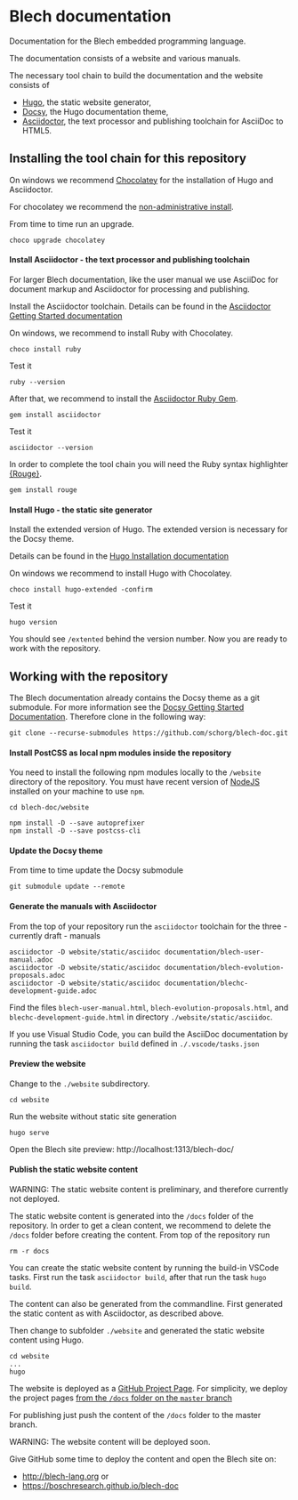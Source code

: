 # Blech documentation

Documentation for the Blech embedded programming language.

The documentation consists of a website and various manuals.

The necessary tool chain to build the documentation and the website consists of

* [Hugo](https://gohugo.io/), the static website generator, 
* [Docsy](https://www.docsy.dev/), the Hugo documentation theme, 
* [Asciidoctor](https://asciidoctor.org/), the text processor and publishing toolchain for AsciiDoc to HTML5.

## Installing the tool chain for this repository

On windows we recommend [Chocolatey](https://chocolatey.org/) for the installation of Hugo and Asciidoctor.

For chocolatey we recommend the [non-administrative install](https://chocolatey.org/docs/installation#non-administrative-install).

From time to time run an upgrade.
```
choco upgrade chocolatey
````

#### Install Asciidoctor - the text processor and publishing toolchain

For larger Blech documentation, like the user manual we use AsciiDoc for document markup and Asciidoctor for processing and publishing.

Install the Asciidoctor toolchain. Details can be found in the [Asciidoctor Getting Started documentation](https://asciidoctor.org/docs/user-manual/#getting-started)

On windows, we recommend to install Ruby with Chocolatey.
```
choco install ruby
```
Test it
```
ruby --version
```

After that, we recommend to install the [Asciidoctor Ruby Gem](https://asciidoctor.org/docs/user-manual/#installing-the-asciidoctor-ruby-gem).

```
gem install asciidoctor
```

Test it
```
asciidoctor --version
```

In order to complete the tool chain you will need the Ruby syntax highlighter [{Rouge}](http://rouge.jneen.net/).
```
gem install rouge
```

#### Install Hugo - the static site generator

Install the extended version of Hugo. The extended version is necessary for the Docsy theme. 

Details can be found in the [Hugo Installation documentation](https://gohugo.io/getting-started/installing/)

On windows we recommend to install Hugo with Chocolatey.
```
choco install hugo-extended -confirm
```

Test it
```
hugo version
```
You should see `/extented` behind the version number.
Now you are ready to work with the repository.

## Working with the repository 

The Blech documentation already contains the Docsy theme as a git submodule. For more information see the [Docsy Getting Started Documentation](https://www.docsy.dev/docs/getting-started/). 
Therefore clone in the following way:

```
git clone --recurse-submodules https://github.com/schorg/blech-doc.git
```

#### Install PostCSS as local npm modules inside the repository

You need to install the following npm modules locally to the `/website` directory of the repository. You must have recent version of [NodeJS](https://nodejs.org/) installed on your machine to use `npm`.

```
cd blech-doc/website

npm install -D --save autoprefixer
npm install -D --save postcss-cli
```

#### Update the Docsy theme

From time to time update the Docsy submodule

```
git submodule update --remote
```

#### Generate the manuals with Asciidoctor

From the top of your repository run the `asciidoctor` toolchain for the three - currently draft - manuals

```
asciidoctor -D website/static/asciidoc documentation/blech-user-manual.adoc 
asciidoctor -D website/static/asciidoc documentation/blech-evolution-proposals.adoc 
asciidoctor -D website/static/asciidoc documentation/blechc-development-guide.adoc
```

Find the files `blech-user-manual.html`, `blech-evolution-proposals.html`, and `blechc-development-guide.html` in directory `./website/static/asciidoc`.

If you use Visual Studio Code, you can build the AsciiDoc documentation by running the task `asciidoctor build` defined in `./.vscode/tasks.json`

#### Preview the website

Change to the `./website` subdirectory.
```
cd website
```

Run the website without static site generation
```
hugo serve
```

Open the Blech site preview: http://localhost:1313/blech-doc/

#### Publish the static website content

WARNING: The static website content is preliminary, and therefore currently not deployed.

The static website content is generated into the `/docs` folder of the repository. In order to get a clean content, we recommend to delete the `/docs` folder before creating the content.
From top of the repository run
```
rm -r docs
```

You can create the static website content by running the build-in VSCode tasks. First run the task `asciidoctor build`, after that run the task `hugo build`.

The content can also be generated from the commandline. First generated the static content as with Asciidoctor, as described above.

Then change to subfolder `./website` and generated the static website content using Hugo.

```
cd website
...
hugo
```

The website is deployed as a [GitHub Project Page](https://gohugo.io/hosting-and-deployment/hosting-on-github/#github-project-pages). For simplicity, we deploy the project pages [from the `/docs` folder on the `master` branch](https://gohugo.io/hosting-and-deployment/hosting-on-github/#deployment-of-project-pages-from-docs-folder-on-master-branch)

For publishing just push the content of the `/docs` folder to the master branch.

WARNING: The website content will be deployed soon.

Give GitHub some time to deploy the content and open the Blech site on: 
* http://blech-lang.org or
* https://boschresearch.github.io/blech-doc





